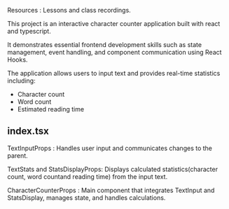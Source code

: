 Resources : Lessons and class recordings.

This project is an interactive character counter application built with react and typescript. 

It demonstrates essential frontend development skills such as state management, event handling, and component communication using React Hooks.

The application allows users to input text and provides real-time statistics including:

- Character count
- Word count
- Estimated reading time

 ##  index.tsx
 
TextInputProps : Handles user input and communicates changes to the parent.

TextStats and StatsDisplayProps: Displays calculated statistics(character count, word countand reading time) from the input text.

CharacterCounterProps : Main component that integrates TextInput and StatsDisplay, manages state, and handles calculations.



 
